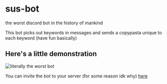 # sus-bot
the worst discord bot in the history of mankind


This bot picks out keywords in messages and sends a copypasta unique to each keyword (have fun basically)

## Here's a little demonstration

![literally the worst bot](https://i.imgur.com/KU8dCwM.png)

You can invite the bot to your server (for some reason idk why) [here](https://discord.com/api/oauth2/authorize?client_id=699074569394192451&permissions=171799071808&redirect_uri=https%3A%2F%2Fshinthebin.tech&scope=bot%20applications.commands)
